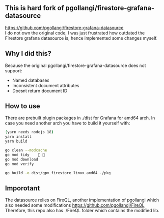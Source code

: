 ## This is hard fork of pgollangi/firestore-grafana-datasource
https://github.com/pgollangi/firestore-grafana-datasource
<br>
I do not own the original code, I was just frustrated how outdated the Firestore grafana datasource is, hence implemented some changes myself.

## Why I did this?
Because the original pgollangi/firestore-grafana-datasource does not support:
- Named databases
- Inconsistent document attributes
- Doesnt return document ID

## How to use
There are prebuilt plugin packages in ./dist for Grafana for amd64 arch.
In case you need another arch you have to build it yourself with:
```bash
(yarn needs nodejs 18)
yarn install
yarn build

go clean --modcache
go mod tidy     
go mod download
go mod verify

go build -o dist/gpx_firestore_linux_amd64 ./pkg
```

## Imporotant
The datasource relies on FireQL, another implementation of pgollangi which also needed some modifications
https://github.com/pgollangi/FireQL
<br>
Therefore, this repo also has ./FireQL folder which contains the modified lib.

